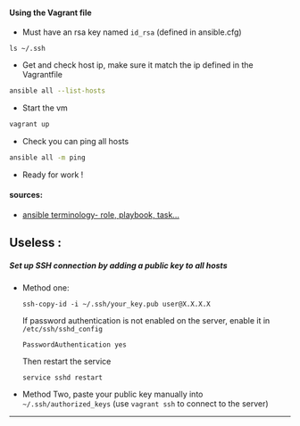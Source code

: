#### Using the Vagrant file

- Must have an rsa key named `id_rsa` (defined in ansible.cfg)
```
ls ~/.ssh
```
- Get and check host ip, make sure it match the ip defined in the Vagrantfile
```sh
ansible all --list-hosts
```
- Start the vm
```sh
vagrant up
```
- Check you can ping all hosts
```sh
ansible all -m ping
```
- Ready for work !


#### sources:

- [ansible terminology- role, playbook, task...](https://stackoverflow.com/a/46105500/5374043)

## Useless :
##### Set up SSH connection by adding a public key to all hosts
- Method one:
    ```shell
    ssh-copy-id -i ~/.ssh/your_key.pub user@X.X.X.X
    ```
    If password authentication is not enabled on the server, enable it in ` /etc/ssh/sshd_config` 
    ```
    PasswordAuthentication yes
    ```
    Then restart the service
    ```
    service sshd restart
    ```
- Method Two, paste your public key manually into `~/.ssh/authorized_keys` (use `vagrant ssh` to connect to the server)
---